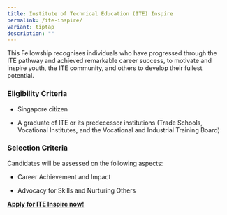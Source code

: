 ```yaml
---
title: Institute of Technical Education (ITE) Inspire
permalink: /ite-inspire/
variant: tiptap
description: ""
---
```

<p>This Fellowship recognises individuals who have progressed through the
ITE pathway and achieved remarkable career success, to motivate and inspire
youth, the ITE community, and others to develop their fullest potential.&nbsp;</p>
<h3>Eligibility Criteria</h3>
<ul>
<li>
<p>Singapore citizen</p>
</li>
<li>
<p>A graduate of ITE or its predecessor institutions (Trade Schools, Vocational
Institutes, and the Vocational and Industrial Training Board)</p>
</li>
</ul>
<h3>Selection Criteria</h3>
<p>Candidates will be assessed on the following aspects:</p>
<ul>
<li>
<p>Career Achievement and Impact</p>
</li>
<li>
<p>Advocacy for Skills and Nurturing Others</p>
</li>
</ul>
<p><strong><a href="https://form.gov.sg/6806e6084d66a6a1871daf59" rel="noopener nofollow" target="_blank">Apply for ITE Inspire now!</a></strong>
</p>